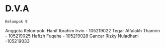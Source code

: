 # D.V.A
```
Kelompok 9
```
Anggota Kelompok:
Hanif Ibrahim Irvin - 105219022
Tegar Alfalakh Thamrin - 105219025
Hafizh Fuqaha - 105219028
Gancar Rizky Nuladhani -105219033
